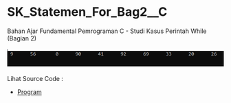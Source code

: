 # SK_Statemen_For_Bag2__C
Bahan Ajar Fundamental Pemrograman C - Studi Kasus Perintah While (Bagian 2)<br><br>
<img src="https://github.com/RizkyKhapidsyah/SK_Statemen_For_Bag2__C/blob/master/result/001.PNG"><br><br>
Lihat Source Code : <br>
- <a href="https://github.com/RizkyKhapidsyah/SK_Statemen_For_Bag2__C/blob/master/Source.c">Program</a>
